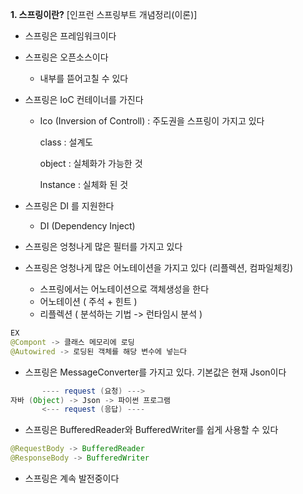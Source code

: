 **1. 스프링이란?** [인프런 스프링부트 개념정리(이론)]

- 스프링은 프레임워크이다

- 스프링은 오픈소스이다

  - 내부를 뜯어고칠 수 있다

- 스프링은 IoC 컨테이너를 가진다

  - Ico (Inversion of Controll) : 주도권을 스프링이 가지고 있다

    class : 설계도

    object : 실체화가 가능한 것

    Instance : 실체화 된 것

- 스프링은 DI 를 지원한다

  - DI (Dependency Inject)

- 스프링은 엉청나게 많은 필터를 가지고 있다
- 스프링은 엉청나게 많은 어노테이션을 가지고 있다 (리플렉션, 컴파일체킹)
  - 스프링에서는 어노테이션으로 객체생성을 한다
  - 어노테이션 ( 주석 + 힌트 )
  - 리플렉션 ( 분석하는 기법 -> 런타임시 분석 )

```java
EX
@Compont -> 클래스 메모리에 로딩
@Autowired -> 로딩된 객체를 해당 변수에 넣는다
```



- 스프링은 MessageConverter를 가지고 있다. 기본값은 현재 Json이다

```java
	   ---- request (요청) --->
자바 (Object) -> Json -> 파이썬 프로그램
       <--- request (응답) ----
```



- 스프링은 BufferedReader와 BufferedWriter를 쉽게 사용할 수 있다

```java
@RequestBody -> BufferedReader
@ResponseBody -> BufferedWriter
```



- 스프링은 계속 발전중이다



